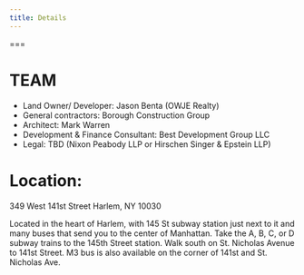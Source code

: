 ```yaml
---
title: Details
---
```


===

# **TEAM** 

-   Land Owner/ Developer: Jason Benta (OWJE Realty)
-   General contractors: Borough Construction Group
-   Architect: Mark Warren
-   Development & Finance Consultant: Best Development Group LLC
-   Legal: TBD (Nixon Peabody LLP or Hirschen Singer & Epstein LLP)

# **Location:**

349 West 141st Street Harlem, NY 10030

Located in the heart of Harlem, with 145 St subway station just next to
it and many buses that send you to the center of Manhattan. Take the A,
B, C, or D subway trains to the 145th Street station. Walk south on St.
Nicholas Avenue to 141st Street. M3 bus is also available on the corner
of 141st and St. Nicholas Ave.
